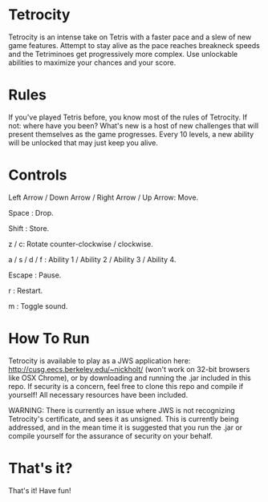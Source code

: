 Tetrocity
=========

Tetrocity is an intense take on Tetris with a faster pace and a slew of new game features. Attempt to stay alive as the pace reaches breakneck speeds and the Tetriminoes get progressively more complex. Use unlockable abilities to maximize your chances and your score.

Rules
=========

If you've played Tetris before, you know most of the rules of Tetrocity. If not: where have you been? What's new is a host of new challenges that will present themselves as the game progresses. Every 10 levels, a new ability will be unlocked that may just keep you alive. 

Controls
=========

Left Arrow / Down Arrow / Right Arrow / Up Arrow: Move.

Space : Drop.

Shift : Store.

z / c: Rotate counter-clockwise / clockwise. 

a / s / d / f : Ability 1 / Ability 2 / Ability 3 / Ability 4.

Escape : Pause.

r : Restart.

m : Toggle sound.

How To Run
=========

Tetrocity is available to play as a JWS application here: http://cusg.eecs.berkeley.edu/~nickholt/ (won't work on 32-bit browsers like OSX Chrome), or by downloading and running the .jar included in this repo. If security is a concern, feel free to clone this repo and compile if yourself! All necessary resources have been included. 

WARNING: There is currently an issue where JWS is not recognizing Tetrocity's certificate, and sees it as unsigned. This is currently being addressed, and in the mean time it is suggested that you run the .jar or compile yourself for the assurance of security on your behalf.  

That's it?
==========

That's it! Have fun!
